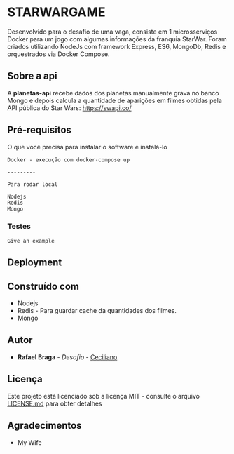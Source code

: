 # STARWARGAME

Desenvolvido para o desafio de uma vaga, consiste em 1 microsserviços Docker para um jogo com algumas informações da franquia StarWar. Foram criados utilizando NodeJs com framework Express, ES6, MongoDb, Redis e orquestrados via Docker Compose.

## Sobre a api
A **planetas-api** recebe dados dos planetas manualmente grava no banco Mongo e depois calcula a quantidade de aparições em filmes obtidas pela API pública do Star Wars:  https://swapi.co/ 

## Pré-requisitos

O que você precisa para instalar o software e instalá-lo

```
Docker - execução com docker-compose up

---------

Para rodar local 

Nodejs
Redis
Mongo
```

### Testes

```
Give an example
```

## Deployment


## Construído com

* Nodejs
* Redis - Para guardar cache da quantidades dos filmes.
* Mongo

## Autor

* **Rafael Braga** - *Desafio* - [Ceciliano](https://github.com/Ceciliano)

## Licença

Este projeto está licenciado sob a licença MIT - consulte o arquivo [LICENSE.md](LICENSE.md) para obter detalhes

## Agradecimentos

* My Wife
